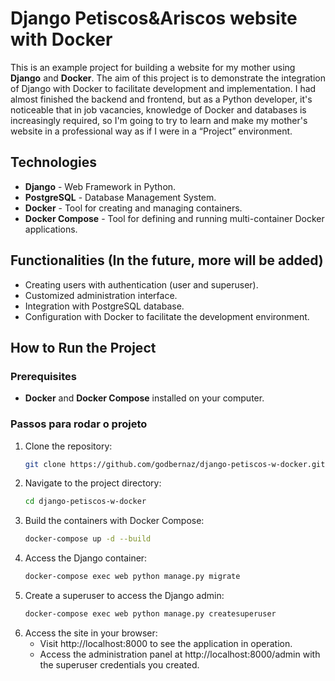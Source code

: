 # Django Petiscos&Ariscos website with Docker

This is an example project for building a website for my mother using **Django** and **Docker**. The aim of this project is to demonstrate the integration of Django with Docker to facilitate development and implementation.
I had almost finished the backend and frontend, but as a Python developer, it's noticeable that in job vacancies, knowledge of Docker and databases is increasingly required, so I'm going to try to learn and make my mother's website in a professional way as if I were in a “Project” environment. 

## Technologies

- **Django** - Web Framework in Python.
- **PostgreSQL** - Database Management System.
- **Docker** - Tool for creating and managing containers.
- **Docker Compose** - Tool for defining and running multi-container Docker applications.

## Functionalities (In the future, more will be added)

- Creating users with authentication (user and superuser).
- Customized administration interface.
- Integration with PostgreSQL database.
- Configuration with Docker to facilitate the development environment.

## How to Run the Project

### Prerequisites

- **Docker** and **Docker Compose** installed on your computer.

### Passos para rodar o projeto

1. Clone the repository:
    ```bash
    git clone https://github.com/godbernaz/django-petiscos-w-docker.git

2. Navigate to the project directory:
    ```bash
    cd django-petiscos-w-docker

3. Build the containers with Docker Compose:
    ```bash
    docker-compose up -d --build
4. Access the Django container:
    ```bash
    docker-compose exec web python manage.py migrate
5. Create a superuser to access the Django admin:
    ```bash
    docker-compose exec web python manage.py createsuperuser
6. Access the site in your browser:
    * Visit http://localhost:8000 to see the application in operation.
    * Access the administration panel at http://localhost:8000/admin with the superuser credentials you created.
